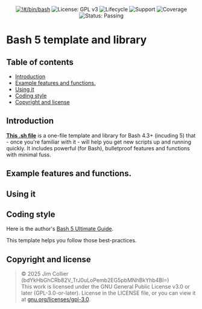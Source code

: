<div align="center">

[![!#/bin/bash](https://img.shields.io/badge/-%23!%2Fbin%2Fbash-1f425f.svg?logo=gnu-bash)](https://www.gnu.org/software/bash/)
![License: GPL v3](https://img.shields.io/badge/License-GPLv3-blue.svg)
![Lifecycle](https://img.shields.io/badge/Lifecycle-RC-blue)
![Support](https://img.shields.io/badge/Support-Maintained-brightgreen)
![Coverage](https://img.shields.io/badge/Coverage-75%25-yellow)
![Status: Passing](https://img.shields.io/badge/Status-Passing-brightgreen)

</div>
<!--
![Lifecycle: Alpha](https://img.shields.io/badge/Lifecycle-Alpha-orange)
![Lifecycle: Beta](https://img.shields.io/badge/Lifecycle-Beta-yellow)
![Lifecycle: RC](https://img.shields.io/badge/Lifecycle-RC-blue)
![Lifecycle: Stable](https://img.shields.io/badge/Lifecycle-Stable-brightgreen)
![Lifecycle: Deprecated](https://img.shields.io/badge/Lifecycle-Deprecated-red)
![Status: Deprecated](https://img.shields.io/badge/Status-Deprecated-orange)
![Status: Archived](https://img.shields.io/badge/Status-Archived-lightgrey)
![Lifecycle: EOL](https://img.shields.io/badge/Lifecycle-EOL-lightgrey)
![Coverage](https://img.shields.io/badge/Coverage-25%25-red)
![Coverage](https://img.shields.io/badge/Coverage-50%25-orange)
![Coverage](https://img.shields.io/badge/Coverage-75%25-yellow)
![Coverage](https://img.shields.io/badge/Coverage-90%25-brightgreen)
![Status: Passing](https://img.shields.io/badge/Status-Passing-brightgreen)
![Status: Failing](https://img.shields.io/badge/Status-Failing-red)
-->

# Bash 5 template and library <!-- omit from toc -->

## Table of contents<!-- omit from toc -->
- [Introduction](#introduction)
- [Example features and functions.](#example-features-and-functions)
- [Using it](#using-it)
- [Coding style](#coding-style)
- [Copyright and license](#copyright-and-license)


## Introduction

[**This .sh file**](https://github.com/jim-collier/x9bash5-template/blob/main/bash5-template.sh) is a one-file template and library for Bash 4.3+ (incuding 5) that - once you're familiar with it - will help you get new scripts up and running quickly. It includes powerful (for Bash), bulletproof features and functions with minimal fuss.


## Example features and functions.


## Using it


## Coding style

Here is the author's [Bash 5 Ultimate Guide](https://github.com/jim-collier/bash-5-ultimate-guide/blob/main/bash-5-ultimate-guide.md).

This template helps you follow those best-practices.


## Copyright and license

> © 2025 Jim Collier (bdYkHbGhCRb82V_TrJ0uLoPemb2EG5pbMNhBkYhb4BI=)<br>
> This work is licensed under the GNU General Public License v3.0 or later (GPL-3.0-or-later). License in the LICENSE file, or you can view it at [gnu.org/licenses/gpl-3.0](https://www.gnu.org/licenses/gpl-3.0).

